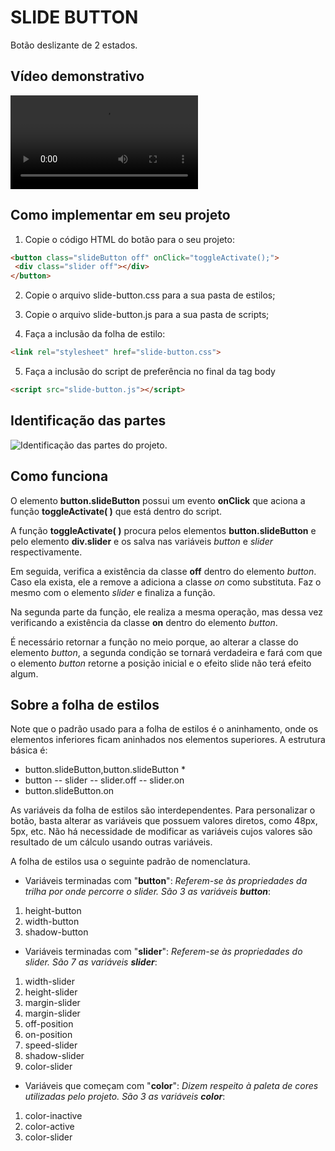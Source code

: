 # SLIDE BUTTON

Botão deslizante de 2 estados.

## Vídeo demonstrativo

![Vídeo demonstrativo.](https://github.com/siaelalves/slide-button-css/blob/d5a6822fc0ed8e1ebfe97e96de697f12774e611f/slide-button-view.webm)

## Como implementar em seu projeto

1. Copie o código HTML do botão para o seu projeto:

 ~~~html
<button class="slideButton off" onClick="toggleActivate();">
  <div class="slider off"></div>
 </button>
~~~

2. Copie o arquivo slide-button.css para a sua pasta de estilos;

3. Copie o arquivo slide-button.js para a sua pasta de scripts;

4. Faça a inclusão da folha de estilo:

~~~html
<link rel="stylesheet" href="slide-button.css">
~~~

5. Faça a inclusão do script de preferência no final da tag body

~~~html
<script src="slide-button.js"></script>
~~~

## Identificação das partes

![Identificação das partes do projeto.](https://github.com/siaelalves/slide-button/slide-button-part-names.png)

## Como funciona

O elemento **button.slideButton** possui um evento **onClick** que aciona a função **toggleActivate( )** que está dentro do script.

A função **toggleActivate( )** procura pelos elementos **button.slideButton** e pelo elemento **div.slider** e os salva nas variáveis *button* e *slider* respectivamente.

Em seguida, verifica a existência da classe **off** dentro do elemento *button*. Caso ela exista, ele a remove a adiciona a classe *on* como substituta. Faz o mesmo com o elemento *slider* e finaliza a função.

Na segunda parte da função, ele realiza a mesma operação, mas dessa vez verificando a existência da classe **on** dentro do elemento *button*.

É necessário retornar a função no meio porque, ao alterar a classe do elemento *button*, a segunda condição se tornará verdadeira e fará com que o elemento *button* retorne a posição inicial e o efeito slide não terá efeito algum.

## Sobre a folha de estilos

Note que o padrão usado para a folha de estilos é o aninhamento, onde os elementos inferiores ficam aninhados nos elementos superiores. A estrutura básica é:

- button.slideButton,button.slideButton *
- button
-- slider
-- slider.off
-- slider.on
- button.slideButton.on

As variáveis da folha de estilos são interdependentes. Para personalizar o botão, basta alterar as variáveis que possuem valores diretos, como 48px, 5px, etc. Não há necessidade de modificar as variáveis cujos valores são resultado de um cálculo usando outras variáveis.

A folha de estilos usa o seguinte padrão de nomenclatura.

- Variáveis terminadas com "**button**": *Referem-se às propriedades da trilha por onde percorre o slider. São 3 as variáveis **button***:

1) height-button
2) width-button
3) shadow-button

- Variáveis terminadas com "**slider**": *Referem-se às propriedades do slider. São 7 as variáveis **slider***:

1) width-slider
2) height-slider
3) margin-slider
4) margin-slider
5) off-position
6) on-position
7) speed-slider
8) shadow-slider
9) color-slider

- Variáveis que começam com "**color**": *Dizem respeito à paleta de cores utilizadas pelo projeto. São 3 as variáveis **color***:

1) color-inactive
2) color-active
3) color-slider
